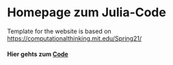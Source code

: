 # Homepage zum Julia-Code

Template for the website is based on https://computationalthinking.mit.edu/Spring21/

#### Hier gehts zum [Code](https://hanewall.github.io/CAS-Code)

